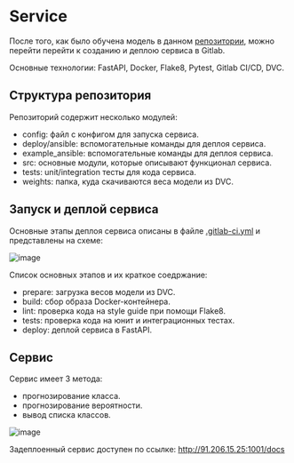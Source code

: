 # Service
 
После того, как было обучена модель в данном [репозитории](https://github.com/EugeneRomanov/JMLC_ITMO_2024/tree/main/modelling), можно перейти перейти к созданию и деплою сервиса в Gitlab.

Основные технологии: FastAPI, Docker, Flake8, Pytest, Gitlab CI/CD, DVC.

## Структура репозитория

Репозиторий содержит несколько модулей:
- config: файл с конфигом для запуска сервиса.
- deploy/ansible: вспомогательные команды для деплоя сервиса.
- example_ansible: вспомогательные команды для деплоя сервиса.
- src: основные модули, которые описывают функционал сервиса.
- tests: unit/integration тесты для кода сервиса.
- weights: папка, куда скачиваются веса модели из DVC. 


## Запуск и деплой сервиса
Основные этапы деплоя сервиса описаны в файле [.gitlab-ci.yml](https://github.com/EugeneRomanov/JMLC_ITMO_2024/blob/main/service/.gitlab-ci.yml) и представлены на схеме: 

![image](https://github.com/EugeneRomanov/JMLC_ITMO_2024/assets/72860505/66ed7890-6fbf-4f03-84f3-c902ba60f694)

Список основных этапов и их краткое соедржание: 
  - prepare: загрузка весов модели из DVC.
  - build: сбор образа Docker-контейнера. 
  - lint: проверка кода на style guide при помощи Flake8.
  - tests: проверка кода на юнит и интеграционных тестах. 
  - deploy: деплой сервиса в FastAPI. 

## Сервис
Сервис имеет 3 метода: 

- прогнозирование класса.
- прогнозирование вероятности.
- вывод списка классов.

![image](https://github.com/EugeneRomanov/JMLC_ITMO_2024/assets/72860505/e41cda9c-971e-4baa-bb90-91ad72c379cf)


Задеплоенный сервис доступен по ссылке: http://91.206.15.25:1001/docs
